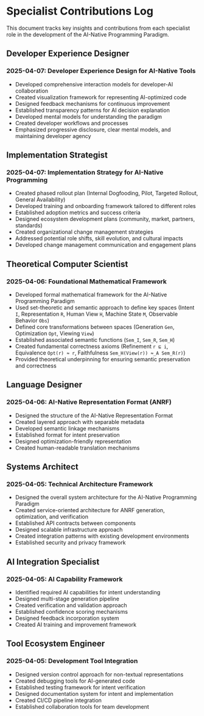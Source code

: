 # Specialist Contributions Log

This document tracks key insights and contributions from each specialist role in the development of the AI-Native Programming Paradigm.

## Developer Experience Designer

### 2025-04-07: Developer Experience Design for AI-Native Tools
- Developed comprehensive interaction models for developer-AI collaboration
- Created visualization framework for representing AI-optimized code
- Designed feedback mechanisms for continuous improvement
- Established transparency patterns for AI decision explanation
- Developed mental models for understanding the paradigm
- Created developer workflows and processes
- Emphasized progressive disclosure, clear mental models, and maintaining developer agency

## Implementation Strategist

### 2025-04-07: Implementation Strategy for AI-Native Programming
- Created phased rollout plan (Internal Dogfooding, Pilot, Targeted Rollout, General Availability)
- Developed training and onboarding framework tailored to different roles
- Established adoption metrics and success criteria
- Designed ecosystem development plans (community, market, partners, standards)
- Created organizational change management strategies
- Addressed potential role shifts, skill evolution, and cultural impacts
- Developed change management communication and engagement plans

## Theoretical Computer Scientist

### 2025-04-06: Foundational Mathematical Framework
- Developed formal mathematical framework for the AI-Native Programming Paradigm
- Used set-theoretic and semantic approach to define key spaces (Intent `I`, Representation `R`, Human View `H`, Machine State `M`, Observable Behavior `Obs`)
- Defined core transformations between spaces (Generation `Gen`, Optimization `Opt`, Viewing `View`)
- Established associated semantic functions (`Sem_I`, `Sem_R`, `Sem_H`)
- Created fundamental correctness axioms (Refinement `r ⊑ i`, Equivalence `Opt(r) ≈ r`, Faithfulness `Sem_H(View(r)) ≈_A Sem_R(r)`)
- Provided theoretical underpinning for ensuring semantic preservation and correctness

## Language Designer

### 2025-04-06: AI-Native Representation Format (ANRF)
- Designed the structure of the AI-Native Representation Format
- Created layered approach with separable metadata
- Developed semantic linkage mechanisms
- Established format for intent preservation
- Designed optimization-friendly representation
- Created human-readable translation mechanisms

## Systems Architect

### 2025-04-05: Technical Architecture Framework
- Designed the overall system architecture for the AI-Native Programming Paradigm
- Created service-oriented architecture for ANRF generation, optimization, and verification
- Established API contracts between components
- Designed scalable infrastructure approach
- Created integration patterns with existing development environments
- Established security and privacy framework

## AI Integration Specialist

### 2025-04-05: AI Capability Framework
- Identified required AI capabilities for intent understanding
- Designed multi-stage generation pipeline
- Created verification and validation approach
- Established confidence scoring mechanisms
- Designed feedback incorporation system
- Created AI training and improvement framework

## Tool Ecosystem Engineer

### 2025-04-05: Development Tool Integration
- Designed version control approach for non-textual representations
- Created debugging tools for AI-generated code
- Established testing framework for intent verification
- Designed documentation system for intent and implementation
- Created CI/CD pipeline integration
- Established collaboration tools for team development